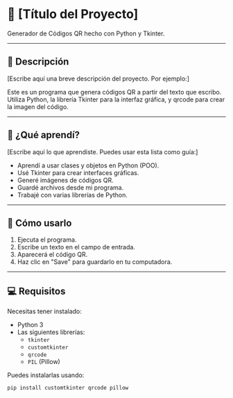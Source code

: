 # 🎯 [Título del Proyecto]

Generador de Códigos QR hecho con Python y Tkinter.

---

## 📌 Descripción

[Escribe aquí una breve descripción del proyecto. Por ejemplo:]

Este es un programa que genera códigos QR a partir del texto que escribo. Utiliza Python, la librería Tkinter para la interfaz gráfica, y qrcode para crear la imagen del código.

---

## 🧠 ¿Qué aprendí?

[Escribe aquí lo que aprendiste. Puedes usar esta lista como guía:]

- Aprendí a usar clases y objetos en Python (POO).
- Usé Tkinter para crear interfaces gráficas.
- Generé imágenes de códigos QR.
- Guardé archivos desde mi programa.
- Trabajé con varias librerías de Python.

---

## 🚀 Cómo usarlo

1. Ejecuta el programa.
2. Escribe un texto en el campo de entrada.
3. Aparecerá el código QR.
4. Haz clic en "Save" para guardarlo en tu computadora.

---

## 💻 Requisitos

Necesitas tener instalado:

- Python 3
- Las siguientes librerías:
  - `tkinter`
  - `customtkinter`
  - `qrcode`
  - `PIL` (Pillow)

Puedes instalarlas usando:

```bash
pip install customtkinter qrcode pillow
```